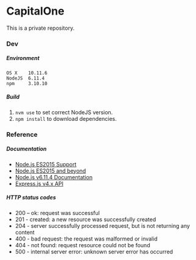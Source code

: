# CapitalOne
This is a private repository.


### Dev
##### Environment
```
OS X    10.11.6
NodeJS  6.11.4
npm     3.10.10
```

##### Build
1. `nvm use` to set correct NodeJS version.
2. `npm install` to download dependencies. 


### Reference
##### Documentation
- [Node.js ES2015 Support][1]
- [Node.js ES2015 and beyond][2]
- [Node.js v6.11.4 Documentation][3]
- [Express.js v4.x API][4]

[1]: http://node.green/
[2]: https://nodejs.org/en/docs/es6/
[3]: https://nodejs.org/dist/latest-v6.x/docs/api/
[4]: https://expressjs.com/en/4x/api.html

##### HTTP status codes
- 200 – ok: request was successful
- 201 - created: a new resource was successfully created
- 204 - server successfully processed request, but is not returning any content
- 400 - bad request: the request was malformed or invalid
- 404 - not found: request resource could not be found
- 500 - internal server error: unknown server error has occurred